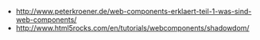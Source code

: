 - http://www.peterkroener.de/web-components-erklaert-teil-1-was-sind-web-components/
- http://www.html5rocks.com/en/tutorials/webcomponents/shadowdom/